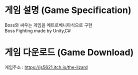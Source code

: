 # 게임 설명 (Game Specification)
Boss와 싸우는 게임을 메트로베니아식으로 구현</br>
Boss Fighting made by Unity,C#
# 게임 다운로드 (Game Download)
게임주소 : https://js5621.itch.io/the-lizard
